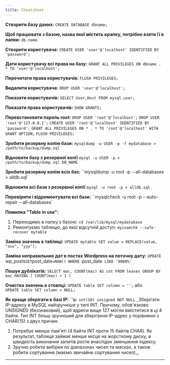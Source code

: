 ```yaml
---
title: Cheatsheet
---
```


**Створити базу даних:**
`CREATE DATABASE dbname;`

**Щоб працювати з базою, назва якої містить крапку, потрібно взяти її в лапки:**
``db.name``.

**Створити користувача:**
`CREATE USER 'user'@'localhost' IDENTIFIED BY 'password';`

**Дати користувачу всі права на базу:**
`GRANT ALL PRIVILEGES ON dbname . * TO 'user'@'localhost';`

**Перечитати права користувачів:**
`FLUSH PRIVILEGES;`

**Видалити користувача:**
`DROP USER 'user'@'localhost';`

**Показати користувачів:**
`SELECT User,Host FROM mysql.user;`

**Показати права користувачів:**
`SHOW GRANTS;`

**Перевстановити пароль root:**
`DROP USER 'root'@'localhost';`
`DROP USER 'root'@'127.0.0.1';`
`CREATE USER 'root'@'localhost' IDENTIFIED BY 'password';`
`GRANT ALL PRIVILEGES ON * . * TO 'root'@'localhost' WITH GRANT OPTION;`
`FLUSH PRIVILEGES;`

**Зробити резервну копію бази:**
`mysqldump -u USER -p -f mydatabase > /path/to/backup/dump.sql`

**Відновити базу з резервної копії**
`mysql -u USER -p < /path/to/backup/dump.sql DB_NAME`

**Зробити резервну копію всіх баз:**
``mysqldump -u root -p --all-databases > alldb.sql`

**Відновити  всі бази з резервної копії**
`mysql -u root -p < alldb.sql`

**Перевірити і відремонтувати всі бази:**
``mysqlcheck -u root -p --auto-repair --all-databases`

**Помилка "Table in use":**
1. Переходимо в папку з базою:
`cd /var/lib/mysql/mydatabase`
2. Ремонтуємо таблицю, до якої відсутній доступ:
`myisamchk --safe-recover mytable`

**Заміна значень в таблиці:**
`UPDATE mytable SET value = REPLACE(value, "xxx", "yyy");`

**Заміна неправильних дат в постах Wordpress на поточну дату:**
`UPDATE `wp_posts` SET `post_date`=NOW() WHERE `post_date` LIKE '0000%'`

**Пошук дублікатів:**
`SELECT mac, COUNT(mac) AS cnt FROM leases GROUP BY mac HAVING ( COUNT(mac) > 1 )`

**Очистка значень в стовпці:**
`UPDATE table SET column = '';`
або
`UPDATE table SET column = NULL;`

**Як краще зберігати в базі IP:**
``ip` int(10) unsigned NOT NULL`
_Зберігати IP-адресу в MySQL найзручніше у типі INT. Причому, обов'язково UNSIGNED (беззнаковий), щоб адреси вище 127 могли вміститися в ці 4 байти.
Тип INT більш зручніший для зберігання IP-адрес у порівнянні з CHAR(15) з двух причин:
1. Потребує менше пам'яті (4 байти INT проти 15 байтів CHAR). Як результат, таблиця займає менше місця на жорсткому диску, а швидкість виконання запитів росте внаслідок зменшення індексу.
2. Зручно робити вибірки по діапазонах чисел та масках, а також робити сортування (маємо звичайне сортування чисел)._
-----